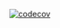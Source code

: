 
[![codecov](https://codecov.io/gh/quintasda/codecov-demo/graph/badge.svg?token=cpzerXDQym)](https://codecov.io/gh/quintasda/codecov-demo)